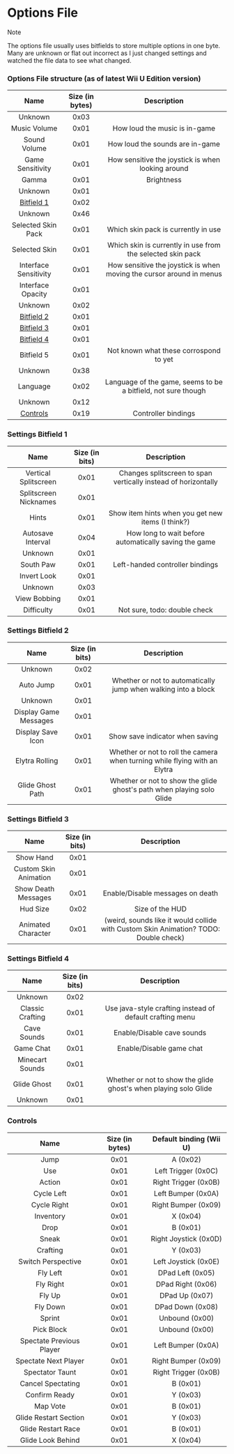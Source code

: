 # Options File
> [!NOTE]
> The options file usually uses bitfields to store multiple options in one byte.
> Many are unknown or flat out incorrect as I just changed settings and watched the file data to see what changed. 

### Options File structure (as of latest Wii U Edition version)
| Name | Size (in bytes) | Description |
| :-:|:-:|:-:|
| Unknown | 0x03 | |
| Music Volume | 0x01 | How loud the music is in-game |
| Sound Volume | 0x01 | How loud the sounds are in-game |
| Game Sensitivity | 0x01 | How sensitive the joystick is when looking around |
| Gamma | 0x01 | Brightness |
| Unknown | 0x01 | |
| [Bitfield 1](#settings-bitfield-1) | 0x02 | |
| Unknown | 0x46 | |
| Selected Skin Pack | 0x01 | Which skin pack is currently in use | 
| Selected Skin | 0x01 | Which skin is currently in use from the selected skin pack | 
| Interface Sensitivity | 0x01 | How sensitive the joystick is when moving the cursor around in menus |
| Interface Opacity | 0x01 | |
| Unknown | 0x02 | |
| [Bitfield 2](#settings-bitfield-2) | 0x01 | |
| [Bitfield 3](#settings-bitfield-3) | 0x01 | |
| [Bitfield 4](#settings-bitfield-4) | 0x01 | |
| Bitfield 5 | 0x01 | Not known what these corrospond to yet |
| Unknown | 0x38 | |
| Language | 0x02 | Language of the game, seems to be a bitfield, not sure though |
| Unknown | 0x12 | |
| [Controls](#controls) | 0x19 | Controller bindings |

### Settings Bitfield 1
| Name | Size (in bits) | Description |
| :-:|:-:|:-:|
| Vertical Splitscreen | 0x01 | Changes splitscreen to span vertically instead of horizontally |
| Splitscreen Nicknames | 0x01 | |
| Hints | 0x01 | Show item hints when you get new items (I think?) |
| Autosave Interval | 0x04 | How long to wait before automatically saving the game |
| Unknown | 0x01 | |
| South Paw | 0x01 | Left-handed controller bindings |
| Invert Look | 0x01 | |
| Unknown | 0x03 | |
| View Bobbing | 0x01 | |
| Difficulty | 0x01 | Not sure, todo: double check |

### Settings Bitfield 2
| Name | Size (in bits) | Description |
| :-:|:-:|:-:|
| Unknown | 0x02 | |
| Auto Jump | 0x01 | Whether or not to automatically jump when walking into a block |
| Unknown | 0x01 | |
| Display Game Messages | 0x01 |  |
| Display Save Icon | 0x01 | Show save indicator when saving |
| Elytra Rolling | 0x01 | Whether or not to roll the camera when turning while flying with an Elytra |
| Glide Ghost Path | 0x01 | Whether or not to show the glide ghost's path when playing solo Glide |

### Settings Bitfield 3
| Name | Size (in bits) | Description |
| :-:|:-:|:-:|
| Show Hand | 0x01 | |
| Custom Skin Animation | 0x01 |  |
| Show Death Messages | 0x01 | Enable/Disable messages on death |
| Hud Size | 0x02 | Size of the HUD |
| Animated Character | 0x01 | (weird, sounds like it would collide with Custom Skin Animation? TODO: Double check) |

### Settings Bitfield 4
| Name | Size (in bits) | Description |
| :-:|:-:|:-:|
| Unknown | 0x02 | |
| Classic Crafting | 0x01 | Use java-style crafting instead of default crafting menu |
| Cave Sounds | 0x01 | Enable/Disable cave sounds |
| Game Chat | 0x01 | Enable/Disable game chat |
| Minecart Sounds | 0x01 | |
| Glide Ghost | 0x01 | Whether or not to show the glide ghost's when playing solo Glide |
| Unknown | 0x01 | |

### Controls
| Name | Size (in bytes) | Default binding (Wii U) |
| :-:|:-:|:-:|
| Jump | 0x01 | A (0x02) |
| Use | 0x01 | Left Trigger (0x0C) |
| Action | 0x01 | Right Trigger (0x0B) |
| Cycle Left | 0x01 | Left Bumper (0x0A) |
| Cycle Right | 0x01 | Right Bumper (0x09) |
| Inventory | 0x01 | X (0x04) |
| Drop | 0x01 | B (0x01) |
| Sneak | 0x01 | Right Joystick (0x0D) |
| Crafting | 0x01 | Y (0x03) |
| Switch Perspective | 0x01 | Left Joystick (0x0E) |
| Fly Left | 0x01 | DPad Left (0x05) |
| Fly Right | 0x01 | DPad Right (0x06) |
| Fly Up | 0x01 | DPad Up (0x07) |
| Fly Down | 0x01 | DPad Down (0x08) |
| Sprint | 0x01 | Unbound (0x00) |
| Pick Block | 0x01 | Unbound (0x00) |
| Spectate Previous Player | 0x01 | Left Bumper (0x0A) |
| Spectate Next Player | 0x01 | Right Bumper (0x09) |
| Spectator Taunt | 0x01 | Right Trigger (0x0B) |
| Cancel Spectating | 0x01 | B (0x01) |
| Confirm Ready | 0x01 | Y (0x03) |
| Map Vote | 0x01 | B (0x01) |
| Glide Restart Section | 0x01 | Y (0x03) |
| Glide Restart Race | 0x01 | B (0x01) |
| Glide Look Behind | 0x01 | X (0x04) |
